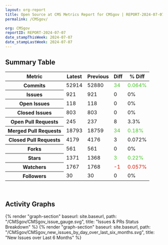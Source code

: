 ```yaml
---
layout: org-report
title: Open Source at CMS Metrics Report for CMSgov | REPORT-2024-07-07
permalink: /CMSgov/

org: CMSgov
reportID: REPORT-2024-07-07
date_stampThisWeek: 2024-07-07
date_stampLastWeek: 2024-07-07
---
```

<div class="summary-table">
  <table class="usa-table usa-table--borderless">
    <h2> Summary Table </h2>
    <thead>
      <tr>
        <th scope="col">Metric</th>
        <th scope="col">Latest</th>
        <th scope="col">Previous</th>
        <th scope="col">Diff</th>
        <th scope="col">% Diff</th>
      </tr>
    </thead>
    <tbody>
      <tr>
        <th scope="row">Commits</th>
        <td>52914</td>
        <td>52880</td>
        <td style="color: #45c527" >34</td>
        <td style="color: #45c527" >0.064%</td>
      </tr>
      <tr>
        <th scope="row">Issues</th>
        <td>921</td>
        <td>921</td>
        <td style="" >0</td>
        <td style="" >0%</td>
      </tr>
      <tr>
        <th scope="row">Open Issues</th>
        <td>118</td>
        <td>118</td>
        <td style="" >0</td>
        <td style="" >0%</td>
      </tr>
      <tr>
        <th scope="row">Closed Issues</th>
        <td>803</td>
        <td>803</td>
        <td style="" >0</td>
        <td style="" >0%</td>
      </tr>
      <tr>
        <th scope="row">Open Pull Requests</th>
        <td>245</td>
        <td>237</td>
        <td style="" >8</td>
        <td style="" >3.3%</td>
      </tr>
      <tr>
        <th scope="row">Merged Pull Requests</th>
        <td>18793</td>
        <td>18759</td>
        <td style="color: #45c527" >34</td>
        <td style="color: #45c527" >0.18%</td>
      </tr>
      <tr>
        <th scope="row">Closed Pull Requests</th>
        <td>4179</td>
        <td>4176</td>
        <td style="" >3</td>
        <td style="" >0.072%</td>
      </tr>
      <tr>
        <th scope="row">Forks</th>
        <td>561</td>
        <td>561</td>
        <td style="" >0</td>
        <td style="" >0%</td>
      </tr>
      <tr>
        <th scope="row">Stars</th>
        <td>1371</td>
        <td>1368</td>
        <td style="color: #45c527" >3</td>
        <td style="color: #45c527" >0.22%</td>
      </tr>
      <tr>
        <th scope="row">Watchers</th>
        <td>1767</td>
        <td>1768</td>
        <td style="color: #d31c08" >-1</td>
        <td style="color: #d31c08" >0.057%</td>
      </tr>
      <tr>
        <th scope="row">Followers</th>
        <td>30</td>
        <td>30</td>
        <td style="" >0</td>
        <td style="" >0%</td>
      </tr>
    </tbody>
  </table>
</div>
<div class="graph-container">
  <br>
  <h2>Activity Graphs</h2>
  <div class="all-graphs">
    <!--- Issues/PRs Status Breakdown Graph -->
    {% render "graph-section" baseurl: site.baseurl, path: "/CMSgov/CMSgov_issue_gauge.svg", title: "Issues & PRs Status Breakdown" %}
    <!-- New Issues over Last 6 Months -->
    {% render "graph-section" baseurl: site.baseurl, path: "/CMSgov/CMSgov_new_issues_by_day_over_last_six_months.svg", title: "New Issues over Last 6 Months" %}
  </div>
</div>